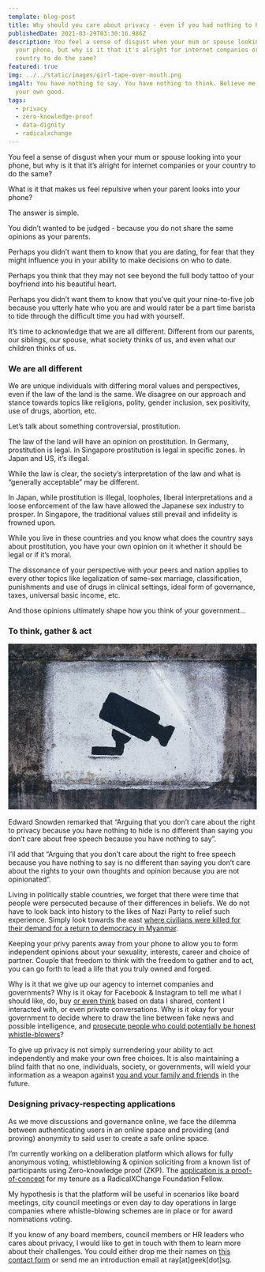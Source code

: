 ```yaml
---
template: blog-post
title: Why should you care about privacy - even if you had nothing to hide
publishedDate: 2021-03-29T03:30:16.986Z
description: You feel a sense of disgust when your mum or spouse looking into
  your phone, but why is it that it's alright for internet companies or your
  country to do the same?
featured: true
img: ../../static/images/girl-tape-over-mouth.png
imgAlt: You have nothing to say. You have nothing to think. Believe me, it's for
  your own good.
tags:
  - privacy
  - zero-knowledge-proof
  - data-dignity
  - radicalxchange
---
```

You feel a sense of disgust when your mum or spouse looking into your phone, but why is it that it’s alright for internet companies or your country to do the same?

What is it that makes us feel repulsive when your parent looks into your phone?

The answer is simple.

You didn’t wanted to be judged - because you do not share the same opinions as your parents.

Perhaps you didn’t want them to know that you are dating, for fear that they might influence you in your ability to make decisions on who to date.

Perhaps you think that they may not see beyond the full body tattoo of your boyfriend into his beautiful heart.

Perhaps you didn’t want them to know that you’ve quit your nine-to-five job because you utterly hate who you are and would rater be a part time barista to tide through the difficult time you had with yourself.

It’s time to acknowledge that we are all different. Different from our parents, our siblings, our spouse, what society thinks of us, and even what our children thinks of us.

### We are all different

We are unique individuals with differing moral values and perspectives, even if the law of the land is the same. We disagree on our approach and stance towards topics like religions, polity, gender inclusion, sex positivity, use of drugs, abortion, etc.

Let’s talk about something controversial, prostitution.

The law of the land will have an opinion on prostitution. In Germany, prostitution is legal. In Singapore prostitution is legal in specific zones. In Japan and US, it’s illegal.

While the law is clear, the society’s interpretation of the law and what is “generally acceptable” may be different.

In Japan, while prostitution is illegal, loopholes, liberal interpretations and a loose enforcement of the law have allowed the Japanese sex industry to prosper. In Singapore, the traditional values still prevail and infidelity is frowned upon.

While you live in these countries and you know what does the country says about prostitution, you have your own opinion on it whether it should be legal or if it’s moral.

The dissonance of your perspective with your peers and nation applies to every other topics like legalization of same-sex marriage, classification, punishments and use of drugs in clinical settings, ideal form of governance, taxes, universal basic income, etc.

And those opinions ultimately shape how you think of your government…

### To think, gather & act

![A painting on a wall warning visitors about video surveillance](../../static/images/mural-surveillance-camera.png "A painting on a wall warning visitors about video surveillance")

Edward Snowden remarked that “Arguing that you don’t care about the right to privacy because you have nothing to hide is no different than saying you don’t care about free speech because you have nothing to say”.

I’ll add that “Arguing that you don’t care about the right to free speech because you have nothing to say is no different than saying you don’t care about the rights to your own thoughts and opinion because you are not opinionated”.

Living in politically stable countries, we forget that there were time that people were persecuted because of their differences in beliefs. We do not have to look back into history to the likes of Nazi Party to relief such experience. Simply look towards the east [where civilians were killed for their demand for a return to democracy in Myanmar](https://www.channelnewsasia.com/news/asia/myanmar-protests-continue-a-day-after-more-than-100-killed-14510698).

Keeping your privy parents away from your phone to allow you to form independent opinions about your sexuality, interests, career and choice of partner. Couple that freedom to think with the freedom to gather and to act, you can go forth to lead a life that you truly owned and forged.

Why is it that we give up our agency to internet companies and governments? Why is it okay for Facebook & Instagram to tell me what I should like, do, buy [or even think](https://www.nytimes.com/2018/03/17/us/politics/cambridge-analytica-trump-campaign.html) based on data I shared, content I interacted with, or even private conversations. Why is it okay for your government to decide where to draw the line between fake news and possible intelligence, and [prosecute people who could potentially be honest whistle-blowers](https://www.ncbi.nlm.nih.gov/pmc/articles/PMC7445730/)?

To give up privacy is not simply surrendering your ability to act independently and make your own free choices. It is also maintaining a blind faith that no one, individuals, society, or governments, will wield your information as a weapon against [you and your family and friends](https://www.radicalxchange.org/concepts/intersectional-social-identity/) in the future.

### Designing privacy-respecting applications

As we move discussions and governance online, we face the dilemma between authenticating users in an online space and providing (and proving) anonymity to said user to create a safe online space.

I’m currently working on a deliberation platform which allows for fully anonymous voting, whistleblowing & opinion soliciting from a known list of participants using Zero-knowledge proof (ZKP). The [application is a proof-of-concept](https://geek.sg/blog/veilos-preview-of-privacy-preserving-application-engine) for my tenure as a RadicalXChange Foundation Fellow.

My hypothesis is that the platform will be useful in scenarios like board meetings, city council meetings or even day to day operations in large companies where whistle-blowing schemes are in place or for award nominations voting.

If you know of any board members, council members or HR leaders who cares about privacy, I would like to get in touch with them to learn more about their challenges. You could either drop me their names on [this contact form](https://geek.sg/contact/) or send me an introduction email at ray\[at]geek\[dot]sg.